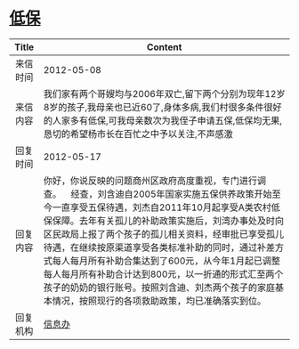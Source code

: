 # <a href="http://www.shangluo.gov.cn/zmhd/ldxxxx.jsp?urltype=leadermail.LeaderMailContentUrl&wbtreeid=1112&leadermailid=1193">低保</a>
|Title|Content|
|:---:|---|
|来信时间|2012-05-08|
|来信内容|我们家有两个哥嫂均与2006年双亡,留下两个分别为现年12岁8岁的孩子,我母亲也已近60了,身体多病,我们村很多条件很好的人家多有低保,可我母亲数次为我侄子申请五保,低保均无果,恳切的希望杨市长在百忙之中予以关注,不声感激|
|回复时间|2012-05-17|
|回复内容|你好，你说反映的问题商州区政府高度重视，专门进行调查。    经查，刘含迪自2005年国家实施五保供养政策开始至今一直享受五保待遇，刘杰自2011年10月起享受A类农村低保保障。去年有关孤儿的补助政策实施后，刘湾办事处及时向区民政局上报了两个孩子的孤儿相关资料，经审批已享受孤儿待遇，在继续按原渠道享受各类标准补助的同时，通过补差方式每人每月所有补助合集达到了600元，从今年1月起已调整每人每月所有补助合计达到800元，以一折通的形式汇至两个孩子的奶奶的银行账号。按照刘含迪、刘杰两个孩子的家庭基本情况，按照现行的各项救助政策，均已准确落实到位。|
|回复机构|<a href="../../categories/agencies/信息办.md">信息办</a>|